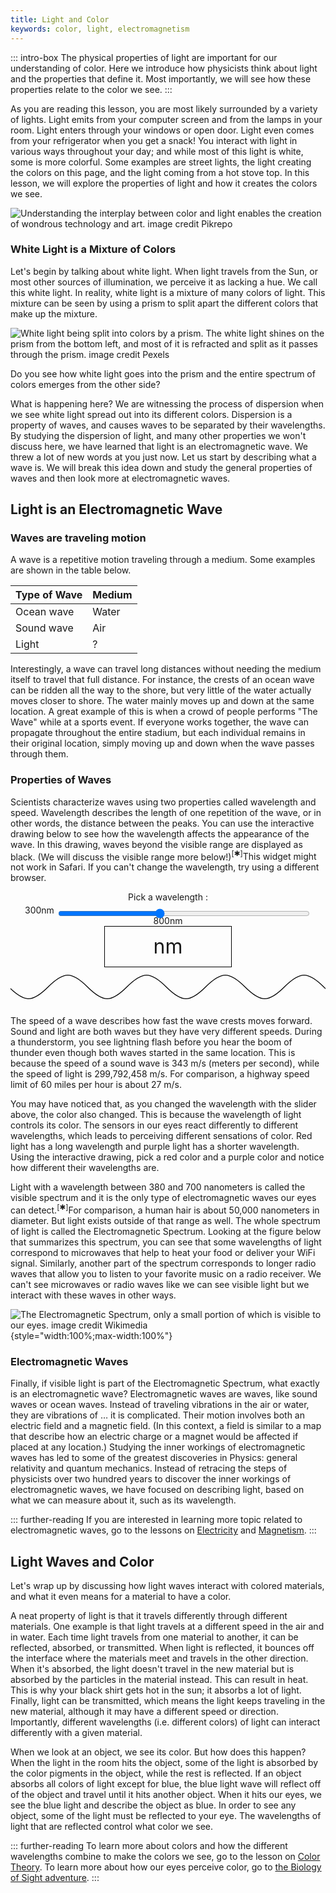 ```yaml
---
title: Light and Color
keywords: color, light, electromagnetism
---
```


::: intro-box
The physical properties of light are important for our understanding of color. Here we introduce how physicists think about light and the properties that define it. Most importantly, we will see how these properties relate to the color we see.
:::

As you are reading this lesson, you are most likely surrounded by a variety of lights. Light emits from your computer screen and from the lamps in your room. Light enters through your windows or open door. Light even comes from your refrigerator when you get a snack! You interact with light in various ways throughout your day; and while most of this light is white, some is more colorful. Some examples are street lights, the light creating the colors on this page, and the light coming from a hot stove top. In this lesson, we will explore the properties of light and how it creates the colors we see.

![Understanding the interplay between color and light enables  
the creation of wondrous technology and art. <a class="imagecredit" href="https://www.pikrepo.com/fqyvu/multicolored-strobe-lights">image credit Pikrepo</a>](/images/bookpics/disco_lights.jpg)

### White Light is a Mixture of Colors
Let's begin by talking about white light. When light travels from the Sun, or most other sources of illumination, we perceive it as lacking a hue. We call this white light. In reality, white light is a mixture of many colors of light. This mixture can be seen by using a prism to split apart the different colors that make up the mixture.

![White light being split into colors by a prism. The white light shines on the prism from the bottom left, and most of it is refracted and split as it passes through the prism. <a class="imagecredit" href="https://www.pexels.com/photo/optical-glass-triangular-prism-3845161/">image credit Pexels</a>](/images/bookpics/optical_glass_triangular_prism.jpg "Picture of a white light being split into colors by a prism")

Do you see how white light goes into the prism and the entire spectrum of colors emerges from the other side?

What is happening here? We are witnessing the process of dispersion when we see white light spread out into its different colors. Dispersion is a property of waves, and causes waves to be separated by their wavelengths. By studying the dispersion of light, and many other properties we won't discuss here, we have learned that light is an electromagnetic wave.
We threw a lot of new words at you just now. Let us start by describing what a wave is.
We will break this idea down and study the general properties of waves and then look more at electromagnetic waves.

## Light is an Electromagnetic Wave

### Waves are traveling motion

A wave is a repetitive motion traveling through a medium. Some examples are shown in the table below.

|Type of Wave  |Medium
|---		|---
|Ocean wave     |Water
|Sound wave   	|Air
|Light   	|?

Interestingly, a wave can travel long distances without needing the medium itself to travel that full distance. For instance, the crests of an ocean wave can be ridden all the way to the shore, but very little of the water actually moves closer to shore. The water mainly moves up and down at the same location. A great example of this is when a crowd of people performs "The Wave" while at a sports event. If everyone works together, the wave can propagate throughout the entire stadium, but each individual remains in their original location, simply moving up and down when the wave passes through them. 

<!--TODO: Picture of various types of waves and maybe of people doing the wave? -->

### Properties of Waves

Scientists characterize waves using two properties called wavelength and speed.
Wavelength describes the length of one repetition of the wave, or in other words, the distance between the peaks.  You can use the interactive drawing below to see how the wavelength affects the appearance of the wave. In this drawing, waves beyond the visible range are displayed as black. (We will discuss the visible range more below!)<span class="footnote"><sup>[✱]</sup><span>This widget might not work in Safari. If you can't change the wavelength, try using a different browser.</span></span>


<style>
#wavewidget {
  text-align: center;
}
#wavewidget .vis {
  width: 40%;
  font-size: 2rem;
  height: 4rem;
  line-height: 4rem;
  border: solid 1px;
  border-color: black;
  display: block;
  margin: auto;
  text-shadow:
    -1px -1px 0 white,
    1px -1px 0  white,
    -1px 1px 0  white,
    1px 1px 0   white;
}
</style>
<div id="wavewidget">
<div>Pick a wavelength :</div>
<div>300nm <input style="width:80%;top:0.5rem;position:relative;" type="range" min="300" max="800" value="500" id="waveSlider"> 800nm</div>
<div><span class="vis"><span id="waveView"></span>nm</span></div>
<svg id="tagsvgwave" width="800" height="100" viewBox="0 0 800 100"> <defs> <path id="svgwave" fill=none stroke=black stroke-width="2" d="M0 50 C 40 90, 60 90, 100 50 C 140 10, 160 10, 200 50 C 240 90, 260 90, 300 50 C 340 10, 360 10, 400 50 C 440 90, 460 90, 500 50 C 540 10, 560 10, 600 50 C 640 90, 660 90, 700 50 C 740 10, 760 10, 800 50 C 840 90, 860 90, 900 50 C 940 10, 960 10, 1000 50 C 1040 90, 1060 90, 1100 50 C 1140 10, 1160 10, 1200 50 C 1240 90, 1260 90, 1300 50 C 1340 10, 1360 10, 1400 50 C 1440 90, 1460 90, 1500 50 C 1540 10, 1560 10, 1600 50 C 1640 90, 1660 90, 1700 50 C 1740 10, 1760 10, 1800 50 C 1840 90, 1860 90, 1900 50 C 1940 10, 1960 10, 2000 50 C 2040 90, 2060 90, 2100 50 C 2140 10, 2160 10, 2200 50 C 2240 90, 2260 90, 2300 50 C 2340 10, 2360 10, 2400 50 C 2440 90, 2460 90, 2500 50 C 2540 10, 2560 10, 2600 50 C 2640 90, 2660 90, 2700 50 C 2740 10, 2760 10, 2800 50 C 2840 90, 2860 90, 2900 50 C 2940 10, 2960 10, 3000 50 C 3040 90, 3060 90, 3100 50 C 3140 10, 3160 10, 3200 50 C 3240 90, 3260 90, 3300 50 C 3340 10, 3360 10, 3400 50 C 3440 90, 3460 90, 3500 50 C 3540 10, 3560 10, 3600 50 C 3640 90, 3660 90, 3700 50 C 3740 10, 3760 10, 3800 50 C 3840 90, 3860 90, 3900 50 C 3940 10, 3960 10, 4000 50 C 4040 90, 4060 90, 4100 50 C 4140 10, 4160 10, 4200 50 C 4240 90, 4260 90, 4300 50 C 4340 10, 4360 10, 4400 50 C 4440 90, 4460 90, 4500 50 C 4540 10, 4560 10, 4600 50 C 4640 90, 4660 90, 4700 50 C 4740 10, 4760 10, 4800 50 C 4840 90, 4860 90, 4900 50 C 4940 10, 4960 10, 5000 50 C 5040 90, 5060 90, 5100 50" /> </defs> <use xlink:href="#svgwave" x="0" y="0"> <animate attributeName="x" from="0" to="-200" dur="3s" repeatCount="indefinite"/> </use> </svg>
<script>
var waveSlider = document.getElementById('waveSlider');
var waveView = document.getElementById('waveView');
var waveSVG = document.querySelector("#svgwave");
var waveSVGtag = document.querySelector("#tagsvgwave");
var waveAnim = document.querySelector("#wavewidget animate");
var waveVis = document.querySelector("#wavewidget .vis");
// From Spectra Lab Report
function waveLengthToRGB(Wavelength){
    var Gamma = 0.80;
    var IntensityMax = 255;
    var factor;
    var Red,Green,Blue;
    if((Wavelength >= 380) && (Wavelength<440)){
        Red = -(Wavelength - 440) / (440 - 380);
        Green = 0.0;
        Blue = 1.0;
    }else if((Wavelength >= 440) && (Wavelength<490)){
        Red = 0.0;
        Green = (Wavelength - 440) / (490 - 440);
        Blue = 1.0;
    }else if((Wavelength >= 490) && (Wavelength<510)){
        Red = 0.0;
        Green = 1.0;
        Blue = -(Wavelength - 510) / (510 - 490);
    }else if((Wavelength >= 510) && (Wavelength<580)){
        Red = (Wavelength - 510) / (580 - 510);
        Green = 1.0;
        Blue = 0.0;
    }else if((Wavelength >= 580) && (Wavelength<645)){
        Red = 1.0;
        Green = -(Wavelength - 645) / (645 - 580);
        Blue = 0.0;
    }else if((Wavelength >= 645) && (Wavelength<781)){
        Red = 1.0;
        Green = 0.0;
        Blue = 0.0;
    }else{
        Red = 0.0;
        Green = 0.0;
        Blue = 0.0;
    };
    // Let the intensity fall off near the vision limits
    if((Wavelength >= 380) && (Wavelength<420)){
        factor = 0.3 + 0.7*(Wavelength - 380) / (420 - 380);
    }else if((Wavelength >= 420) && (Wavelength<701)){
        factor = 1.0;
    }else if((Wavelength >= 701) && (Wavelength<781)){
        factor = 0.3 + 0.7*(780 - Wavelength) / (780 - 700);
    }else{
        factor = 0.0;
    };
    // Don't want 0^x = 1 for x <> 0
    var r = Red==0.0 ? 0 : Math.round(IntensityMax * Math.pow(Red * factor, Gamma));
    var g = Green==0.0 ? 0 : Math.round(IntensityMax * Math.pow(Green * factor, Gamma));
    var b = Blue==0.0 ? 0 : Math.round(IntensityMax * Math.pow(Blue * factor, Gamma));
    return [r,g,b];
}
function waveUpdate() {
  var t = waveSlider.value;
  waveView.innerHTML = t;
  var s = t/800;
  waveSVG.style.transform = `scale(${s},1)`;
  // XXX an attempt to make it work in Safari, otherwise not needed
  waveSVGtag.style.display='inline-block';
  console.log(waveSVGtag.offsetHeight); // no need to store this anywhere, the reference is enough
  waveSVGtag.style.display=''; 
  // XXX end workaround
  waveAnim.setAttribute("to", `${-200*s}`);
  waveAnim.setAttribute("dur",`${3*s}s`);
  var rgb = waveLengthToRGB(t);
  waveVis.style["background-color"]=`rgb(${rgb[0]},${rgb[1]},${rgb[2]})`;
}
waveSlider.oninput = waveUpdate;
var totalsamples = 400;
waveUpdate();
</script>

</div>

<!--The frequency of a wave describes how often the repetitive motion of a wave is repeated. 
We describe this motion in Hertz (Hz), which stands for the number of waves per second. 
For example, a wave with a frequency of 3 Hz 
repeats its motion 3 times in one second.-->

The speed of a wave describes how fast the wave crests moves forward.
Sound and light are both waves but they have very different speeds. During a thunderstorm,
you see lightning flash before you hear the boom of thunder even though both
waves started in the same location.
This is because the speed of a sound wave is 343 m/s (meters per second),
while the speed of light is 299,792,458 m/s. 
For comparison, a highway speed limit of 60 miles per hour is about 27 m/s.

<!--TODO: Image of a sin wave with wave length and frequency labeled.-->

You may have noticed that, as you changed the wavelength with the slider above, the color also changed.
This is because the wavelength of light controls its color.
The sensors in our eyes react differently to different wavelengths, which leads to perceiving different sensations of color.
Red light has a long wavelength and purple light has a shorter wavelength. Using the interactive drawing, pick a red color and a purple color and notice how different their wavelengths are.


Light with a wavelength between 380 and 700 nanometers is called the visible spectrum and it is the only type of electromagnetic waves our eyes can detect.<span class="footnote"><sup>[✱]</sup><span>For comparison, a human hair is about 50,000 nanometers in diameter.</span></span>
But light exists outside of that range as well.
The whole spectrum of light is called the Electromagnetic Spectrum.
Looking at the figure below that summarizes this spectrum, you can see that some wavelengths of light correspond to microwaves that help to heat your food or deliver your WiFi signal.
Similarly, another part of the spectrum corresponds to longer radio waves that allow you to listen to your favorite music on a radio receiver.
We can't see microwaves or radio waves like we can see visible light
but we interact with these waves in other ways.

![The Electromagnetic Spectrum, only a small portion of which is visible to our eyes. <a class="imagecredit" href="https://commons.wikimedia.org/wiki/File:EM_spectrumrevised.png">image credit Wikimedia</a>](/images/bookpics/EM_spectrum.png "The Electromagnetic Spectrum"){style="width:100%;max-width:100%"}

### Electromagnetic Waves

Finally, if visible light is part of the Electromagnetic Spectrum, what exactly is an electromagnetic wave? 
Electromagnetic waves are waves, like sound waves or ocean waves.
Instead of traveling vibrations in the air or water, they are vibrations of … it is complicated. Their motion involves both an electric field and a magnetic field. (In this context, a field is similar to a map that describe how an electric charge or a magnet would be affected if placed at any location.)
Studying the inner workings of electromagnetic waves has led to some of the 
greatest discoveries in Physics: general relativity and quantum mechanics.
Instead of retracing the steps of physicists over two hundred years to discover the inner 
workings of electromagnetic waves, we have focused on describing light, based on what we 
can measure about it, such as its wavelength. 

::: further-reading
If you are interested in learning more topic related to electromagnetic waves, go to the lessons on [Electricity]() and [Magnetism](/magnetism).
:::
<!--TODO: Add link to electricity page.-->

## Light Waves and Color

Let's wrap up by discussing how light waves interact with colored materials, and what it even means for a material to have a color. 

A neat property of light is that it travels differently through different materials. 
One example is that light travels at a different speed in the air and in water. 
Each time light travels from one material to another, it can be reflected, absorbed, or transmitted. 
When light is reflected, it bounces off the interface where the materials meet and travels in the other direction. 
When it's absorbed, the light doesn't travel in the new material but is absorbed by the particles in the material instead. This can result in heat. 
This is why your black shirt gets hot in the sun; it absorbs a lot of light. 
Finally, light can be transmitted, which means the light keeps traveling in the new material, although it may have a different speed or direction.
Importantly, different wavelengths (i.e. different colors) of light can interact differently with a given material.

When we look at an object, we see its color. 
But how does this happen?
When the light in the room hits the object, some of the light is absorbed by the color pigments in the object, 
while the rest is reflected. 
If an object absorbs all colors of light except for blue, 
the blue light wave will reflect off of the object and travel until it hits another object. 
When it hits our eyes, we see the blue light and describe the object as blue. 
In order to see any object, some of the light must be reflected to your eye. 
The wavelengths of light that are reflected control what color we see.


<!--TODO: Picture of reflection and absorption.-->

::: further-reading 
To learn more about colors and how the different wavelengths combine to make the colors we see, go to the lesson on [Color Theory](/colortheory).
To learn more about how our eyes perceive color, go to [the Biology of Sight adventure](/sight).
::: 
